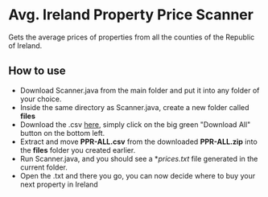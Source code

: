 # Avg. Ireland Property Price Scanner
Gets the average prices of properties from all the counties of the Republic of Ireland.

<h2>How to use</h2>

- Download Scanner.java from the main folder and put it into any folder of your choice.
- Inside the same directory as Scanner.java, create a new folder called **files**
- Download the .csv [here](https://www.propertypriceregister.ie/), simply click on the big green "Download All" button on the bottom left.
- Extract and move **PPR-ALL.csv** from the downloaded **PPR-ALL.zip** into the **files** folder you created earlier.
- Run Scanner.java, and you should see a **prices.txt* file generated in the current folder.
- Open the .txt and there you go, you can now decide where to buy your next property in Ireland 
